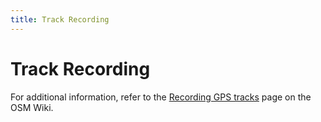```yaml
---
title: Track Recording
---
```


# Track Recording

For additional information, refer to the [Recording GPS tracks](https://wiki.openstreetmap.org/wiki/Recording_GPS_tracks) page on the OSM Wiki.
